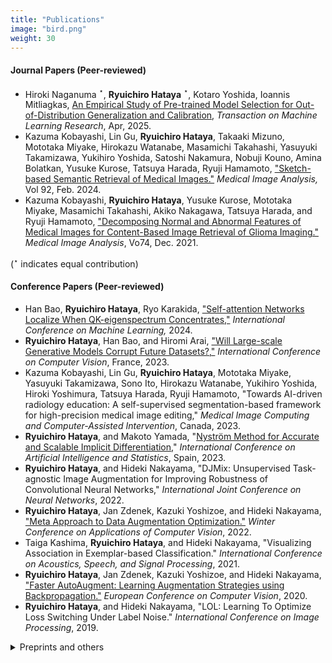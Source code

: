 ```yaml
---
title: "Publications"
image: "bird.png"
weight: 30
---
```


#### Journal Papers (Peer-reviewed)

* Hiroki Naganuma ${}^\star$, **Ryuichiro Hataya** ${}^\star$, Kotaro Yoshida, Ioannis Mitliagkas, [An Empirical Study of Pre-trained Model Selection for Out-of-Distribution Generalization and Calibration](https://openreview.net/forum?id=tYjoHjShxF), *Transaction on Machine Learning Research*, Apr, 2025.
* Kazuma Kobayashi, Lin Gu, **Ryuichiro Hataya**, Takaaki Mizuno, Mototaka Miyake, Hirokazu Watanabe, Masamichi Takahashi, Yasuyuki Takamizawa, Yukihiro Yoshida, Satoshi Nakamura, Nobuji Kouno, Amina Bolatkan, Yusuke Kurose, Tatsuya Harada, Ryuji Hamamoto, ["Sketch-based Semantic Retrieval of Medical Images."](https://www.sciencedirect.com/science/article/pii/S1361841523003201) *Medical Image Analysis,* Vol 92, Feb. 2024.
* Kazuma Kobayashi, **Ryuichiro Hataya**, Yusuke Kurose, Mototaka Miyake, Masamichi Takahashi, Akiko Nakagawa, Tatsuya Harada, and Ryuji Hamamoto, ["Decomposing Normal and Abnormal Features of Medical Images for Content-Based Image Retrieval of Glioma Imaging."](https://www.sciencedirect.com/science/article/pii/S1361841521002723) *Medical Image Analysis*, Vo74, Dec. 2021.

 (${}^\star$ indicates equal contribution)

#### Conference Papers (Peer-reviewed)

* Han Bao, **Ryuichiro Hataya**, Ryo Karakida, ["Self-attention Networks Localize When QK-eigenspectrum Concentrates,"](https://proceedings.mlr.press/v235/bao24b.html) *International Conference on Machine Learning,* 2024.
* **Ryuichiro Hataya**, Han Bao, and Hiromi Arai, ["Will Large-scale Generative Models Corrupt Future Datasets?,"](https://openaccess.thecvf.com/content/ICCV2023/html/Hataya_Will_Large-scale_Generative_Models_Corrupt_Future_Datasets_ICCV_2023_paper.html) *International Conference on Computer Vision*, France, 2023.
* Kazuma Kobayashi, Lin Gu, **Ryuichiro Hataya**, Mototaka Miyake, Yasuyuki Takamizawa, Sono Ito, Hirokazu Watanabe, Yukihiro Yoshida, Hiroki Yoshimura, Tatsuya Harada, Ryuji Hamamoto, "Towards AI-driven radiology education: A self-supervised segmentation-based framework for high-precision medical image editing," *Medical Image Computing and Computer-Assisted Intervention*, Canada, 2023.
* **Ryuichiro Hataya**, and Makoto Yamada, "[Nyström Method for Accurate and Scalable Implicit Differentiation](https://arxiv.org/abs/2302.09726)," *International Conference on Artificial Intelligence and Statistics*, Spain, 2023.
* **Ryuichiro Hataya**, and Hideki Nakayama, "DJMix: Unsupervised Task-agnostic Image Augmentation for Improving Robustness of Convolutional Neural Networks," *International Joint Conference on Neural Networks*, 2022.
* **Ryuichiro Hataya**, Jan Zdenek, Kazuki Yoshizoe, and Hideki Nakayama, ["Meta Approach to Data Augmentation Optimization."](https://openaccess.thecvf.com/content/WACV2022/papers/Hataya_Meta_Approach_to_Data_Augmentation_Optimization_WACV_2022_paper.pdf) *Winter Conference on Applications of Computer Vision*, 2022.
* Taiga Kashima, **Ryuichiro Hataya**, and Hideki Nakayama, "Visualizing Association in Exemplar-based Classification." *International Conference on Acoustics, Speech, and Signal Processing*, 2021.
* **Ryuichiro Hataya**, Jan Zdenek, Kazuki Yoshizoe, and Hideki Nakayama, ["Faster AutoAugment: Learning Augmentation Strategies using Backpropagation."](http://www.ecva.net/papers/eccv_2020/papers_ECCV/html/4830_ECCV_2020_paper.php) *European Conference on Computer Vision*, 2020.
* **Ryuichiro Hataya**, and Hideki Nakayama, "LOL: Learning To Optimize Loss Switching Under Label Noise." *International Conference on Image Processing*, 2019.

<details>
<summary>Preprints and others</summary>

#### Preprints

* **Ryuichiro Hataya**, Kota Matsui, Masaaki Imaizumi, "Automatic Domain Adaptation by Transformers in In-Context Learning," 2024. [arXiv](https://arxiv.org/abs/2405.16819)
* Yuka Hashimoto ${}^\star$, **Ryuichiro Hataya** ${}^\star$, "Quantum Circuit $C^\ast$-algebra Net," 2024. [arXiv](https://arxiv.org/abs/2404.06218)
* **Ryuichiro Hataya**, Yoshinobu Kawahara, "Glocal Hypergradient Estimation with Koopman Operator," 2024. [arXiv](https://arxiv.org/abs/2402.02741)
* Leonardo Placidi, **Ryuichiro Hataya**, Toshio Mori, Koki Aoyama, Hayata Morisaki, Kosuke Mitarai, and Keisuke Fujii, "MNISQ: A Large-Scale Quantum Circuit Dataset for Machine Learning on/for Quantum Computers in the NISQ era," 2023. [arXiv](https://arxiv.org/abs/2306.16627)
* **Ryuichiro Hataya** ${}^\star$, and Yuka Hashimoto ${}^\star$, "Noncommutative $C^\ast$-algebra Net: Learning Neural Networks with Powerful Product Structure in $C^\ast$-algebra," 2023. [arXiv](https://arxiv.org/abs/2302.01191)
* **Ryuichiro Hataya**, Hideki Nakayama, and Kazuki Yoshizoe, "Graph Energy-based Model for Substructure Preserving Molecular Design." 2021. [arxiv](https://arxiv.org/abs/2102.04600)

#### Others

* **Ryuichiro Hataya**, Kota Matsui, Masaaki Imaizumi, "Automatic Domain Adaptation by Transformers in In-Context Learning, " ICML Workshop on In-Context Learning, 2024. (Peer Reviewed Short Paper)
* **Ryuichiro Hataya**, Masaaki Imaizumi, "Transformers as Stochastic Optimizers," ICML Workshop on In-Context Learning, 2024. (Peer Reviewed Short Paper)
* **Ryuichiro Hataya**, Yuka Hashimoto, "Noncommutative $C^\ast$-algebra Nets,"  International Conference on Quantum Techinques in Machine Learning, 2023. (Peer Reviewed Etended Abstract)
* Hiroki Naganuma, **Ryuichiro Hataya**, "An Empirical Investigation of Pre-trained Model Selection for Out-of-Distribution Generalization and Calibration," ICCV 2023 Workshop on Uncertainty Quantification for Computer Vision, 2023. (Peer Reviewed Etended Abstract [arXiv](https://arxiv.org/abs/2307.08187))
* **Ryuichiro Hataya**, Hideki Nakayama, and Kazuki Yoshizoe, ["Graph Energy-based Model for Molecular Graph Generation."](https://openreview.net/forum?id=I2AD-xWJ2-J) *EBM Workshop at ICLR 2021*, 2021. (Peer Reviewed, Contributed Talk)
* Kazuma Kobayashi, Ryuichiro Hataya, Yusuke Kurose, Tatsuya Harada, and Ryuji Hamamoto, "Decomposing Normal and Abnormal Features of Medical Images for Content-based Image Retrieval." *Machine Learning for Health Workshop at NeurIPS 2020*. (Peer Reviewed, Extended Abstract)
* **Ryuichiro Hataya**, Kumiko Matsui, and Tomoki Karasawa, "Learning to Identify Large Fossils using Deep Convolutional Neural Networks", *Geological Society of America Abstracts with Programs*. Vol 52, No. 6, 2020.
* **Ryuichiro Hataya**, and Hideki Nakayama, "Unifying semi-supervised and robust leaning by mixup." *Workshop on Learning from Limited Labeled Data at ICLR 2019*, 2019. (Peer Reviewed, Spotlight)

</details>